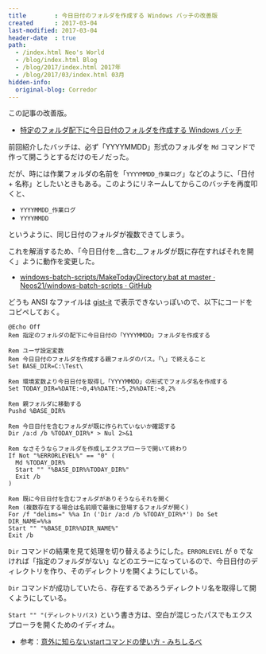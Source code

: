 ```yaml
---
title        : 今日日付のフォルダを作成する Windows バッチの改善版
created      : 2017-03-04
last-modified: 2017-03-04
header-date  : true
path:
  - /index.html Neo's World
  - /blog/index.html Blog
  - /blog/2017/index.html 2017年
  - /blog/2017/03/index.html 03月
hidden-info:
  original-blog: Corredor
---
```


この記事の改善版。

- [特定のフォルダ配下に今日日付のフォルダを作成する Windows バッチ](/blog/2016/01/23-01.html)

前回紹介したバッチは、必ず「YYYYMMDD」形式のフォルダを `Md` コマンドで作って開こうとするだけのモノだった。

だが、時には作業フォルダの名前を「`YYYYMMDD_作業ログ`」などのように、「日付 + 名称」としたいときもある。このようにリネームしてからこのバッチを再度叩くと、

- `YYYYMMDD_作業ログ`
- `YYYYMMDD`

というように、同じ日付のフォルダが複数できてしまう。

これを解消するため、「今日日付を__含む__フォルダが既に存在すればそれを開く」ように動作を変更した。

- [windows-batch-scripts/MakeTodayDirectory.bat at master · Neos21/windows-batch-scripts · GitHub](https://github.com/Neos21/windows-batch-scripts/blob/master/MakeTodayDirectory.bat)

どうも ANSI なファイルは [gist-it](http://gist-it.appspot.com/) で表示できないっぽいので、以下にコードをコピペしておく。

```batch
@Echo Off
Rem 指定のフォルダの配下に今日日付の「YYYYMMDD」フォルダを作成する

Rem ユーザ設定変数
Rem 今日日付のフォルダを作成する親フォルダのパス。「\」で終えること
Set BASE_DIR=C:\Test\

Rem 環境変数より今日日付を取得し「YYYYMMDD」の形式でフォルダ名を作成する
Set TODAY_DIR=%DATE:~0,4%%DATE:~5,2%%DATE:~8,2%

Rem 親フォルダに移動する
Pushd %BASE_DIR%

Rem 今日日付を含むフォルダが既に作られていないか確認する
Dir /a:d /b %TODAY_DIR%* > Nul 2>&1

Rem なさそうならフォルダを作成しエクスプローラで開いて終わり
If Not "%ERRORLEVEL%" == "0" (
  Md %TODAY_DIR%
  Start "" "%BASE_DIR%%TODAY_DIR%"
  Exit /b
)

Rem 既に今日日付を含むフォルダがありそうならそれを開く
Rem (複数存在する場合は名前順で最後に登場するフォルダが開く)
For /f "delims=" %%a In ('Dir /a:d /b %TODAY_DIR%*') Do Set DIR_NAME=%%a
Start "" "%BASE_DIR%%DIR_NAME%"
Exit /b
```

`Dir` コマンドの結果を見て処理を切り替えるようにした。`ERRORLEVEL` が `0` でなければ「指定のフォルダがない」などのエラーになっているので、今日日付のディレクトリを作り、そのディレクトリを開くようにしている。

`Dir` コマンドが成功していたら、存在するであろうディレクトリ名を取得して開くようにしている。

`Start "" "(ディレクトリパス)` という書き方は、空白が混じったパスでもエクスプローラを開くためのイディオム。

- 参考：[意外に知らないstartコマンドの使い方 - みちしるべ](http://orangeclover.hatenablog.com/entry/20090814/1250261637)
